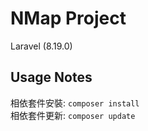 # NMap Project

Laravel (8.19.0)


## Usage Notes

相依套件安裝: `composer install`  
相依套件更新: `composer update`
